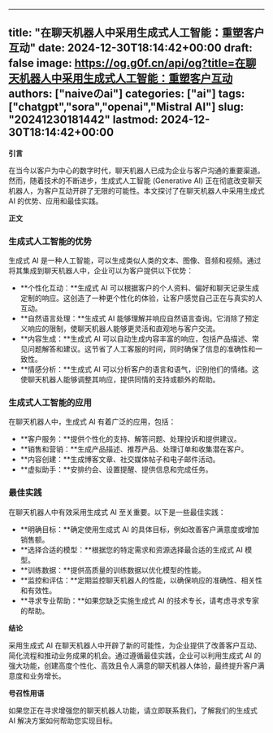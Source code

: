 
---
title: "在聊天机器人中采用生成式人工智能：重塑客户互动"
date: 2024-12-30T18:14:42+00:00
draft: false
image: https://og.g0f.cn/api/og?title=在聊天机器人中采用生成式人工智能：重塑客户互动
authors: ["naiveのai"]
categories: ["ai"]
tags: ["chatgpt","sora","openai","Mistral AI"]
slug: "20241230181442"
lastmod: 2024-12-30T18:14:42+00:00
---
**引言**

在当今以客户为中心的数字时代，聊天机器人已成为企业与客户沟通的重要渠道。然而，随着技术的不断进步，生成式人工智能 (Generative AI) 正在彻底改变聊天机器人，为客户互动开辟了无限的可能性。本文探讨了在聊天机器人中采用生成式 AI 的优势、应用和最佳实践。

**正文**

### 生成式人工智能的优势

生成式 AI 是一种人工智能，可以生成类似人类的文本、图像、音频和视频。通过将其集成到聊天机器人中，企业可以为客户提供以下优势：

- **个性化互动：**生成式 AI 可以根据客户的个人资料、偏好和聊天记录生成定制的响应。这创造了一种更个性化的体验，让客户感觉自己正在与真实的人互动。
- **自然语言处理：**生成式 AI 能够理解并响应自然语言查询。它消除了预定义响应的限制，使聊天机器人能够更灵活和直观地与客户交流。
- **内容生成：**生成式 AI 可以自动生成内容丰富的响应，包括产品描述、常见问题解答和建议。这节省了人工客服的时间，同时确保了信息的准确性和一致性。
- **情感分析：**生成式 AI 可以分析客户的语言和语气，识别他们的情绪。这使聊天机器人能够调整其响应，提供同情的支持或额外的帮助。

### 生成式人工智能的应用

在聊天机器人中，生成式 AI 有着广泛的应用，包括：

- **客户服务：**提供个性化的支持、解答问题、处理投诉和提供建议。
- **销售和营销：**生成产品描述、推荐产品、处理订单和收集潜在客户。
- **内容创建：**生成博客文章、社交媒体帖子和电子邮件活动。
- **虚拟助手：**安排约会、设置提醒、提供信息和完成任务。

### 最佳实践

在聊天机器人中有效采用生成式 AI 至关重要。以下是一些最佳实践：

- **明确目标：**确定使用生成式 AI 的具体目标，例如改善客户满意度或增加销售额。
- **选择合适的模型：**根据您的特定需求和资源选择最合适的生成式 AI 模型。
- **训练数据：**提供高质量的训练数据以优化模型的性能。
- **监控和评估：**定期监控聊天机器人的性能，以确保响应的准确性、相关性和有效性。
- **寻求专业帮助：**如果您缺乏实施生成式 AI 的技术专长，请考虑寻求专家的帮助。

**结论**

采用生成式 AI 在聊天机器人中开辟了新的可能性，为企业提供了改善客户互动、简化流程和推动业务成果的机会。通过遵循最佳实践，企业可以利用生成式 AI 的强大功能，创建高度个性化、高效且令人满意的聊天机器人体验，最终提升客户满意度和业务增长。

**号召性用语**

如果您正在寻求增强您的聊天机器人功能，请立即联系我们，了解我们的生成式 AI 解决方案如何帮助您实现目标。